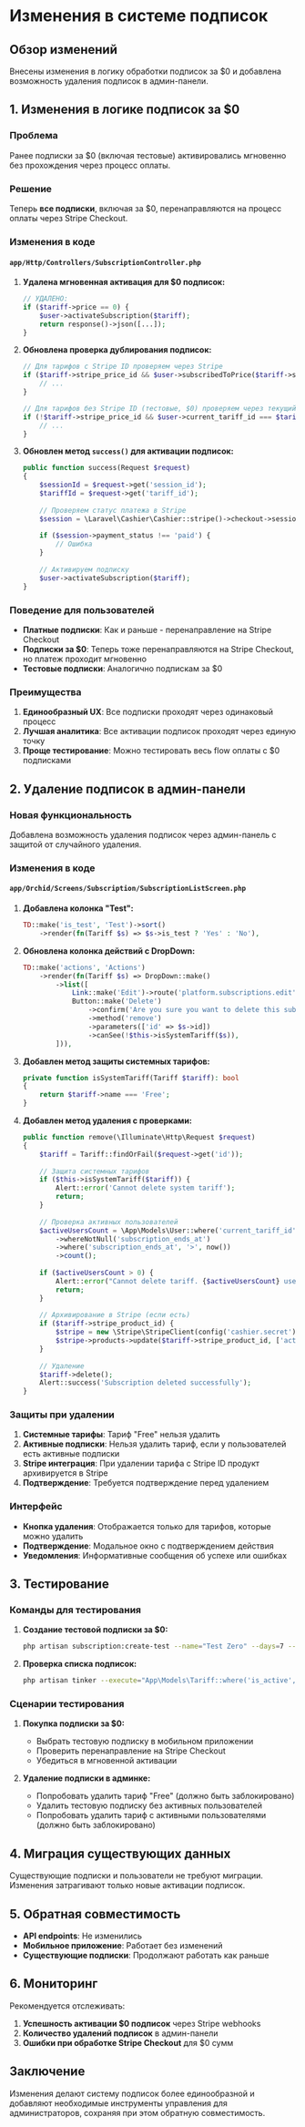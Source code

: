 # Изменения в системе подписок

## Обзор изменений

Внесены изменения в логику обработки подписок за $0 и добавлена возможность удаления подписок в админ-панели.

## 1. Изменения в логике подписок за $0

### Проблема
Ранее подписки за $0 (включая тестовые) активировались мгновенно без прохождения через процесс оплаты.

### Решение
Теперь **все подписки**, включая за $0, перенаправляются на процесс оплаты через Stripe Checkout.

### Изменения в коде

#### `app/Http/Controllers/SubscriptionController.php`

1. **Удалена мгновенная активация для $0 подписок:**
   ```php
   // УДАЛЕНО:
   if ($tariff->price == 0) {
       $user->activateSubscription($tariff);
       return response()->json([...]);
   }
   ```

2. **Обновлена проверка дублирования подписок:**
   ```php
   // Для тарифов с Stripe ID проверяем через Stripe
   if ($tariff->stripe_price_id && $user->subscribedToPrice($tariff->stripe_price_id)) {
       // ...
   }
   
   // Для тарифов без Stripe ID (тестовые, $0) проверяем через текущий тариф
   if (!$tariff->stripe_price_id && $user->current_tariff_id === $tariff->id && $user->hasActiveSubscription()) {
       // ...
   }
   ```

3. **Обновлен метод `success()` для активации подписок:**
   ```php
   public function success(Request $request)
   {
       $sessionId = $request->get('session_id');
       $tariffId = $request->get('tariff_id');
       
       // Проверяем статус платежа в Stripe
       $session = \Laravel\Cashier\Cashier::stripe()->checkout->sessions->retrieve($sessionId);
       
       if ($session->payment_status !== 'paid') {
           // Ошибка
       }
       
       // Активируем подписку
       $user->activateSubscription($tariff);
   }
   ```

### Поведение для пользователей

- **Платные подписки**: Как и раньше - перенаправление на Stripe Checkout
- **Подписки за $0**: Теперь тоже перенаправляются на Stripe Checkout, но платеж проходит мгновенно
- **Тестовые подписки**: Аналогично подпискам за $0

### Преимущества

1. **Единообразный UX**: Все подписки проходят через одинаковый процесс
2. **Лучшая аналитика**: Все активации подписок проходят через единую точку
3. **Проще тестирование**: Можно тестировать весь flow оплаты с $0 подписками

## 2. Удаление подписок в админ-панели

### Новая функциональность
Добавлена возможность удаления подписок через админ-панель с защитой от случайного удаления.

### Изменения в коде

#### `app/Orchid/Screens/Subscription/SubscriptionListScreen.php`

1. **Добавлена колонка "Test":**
   ```php
   TD::make('is_test', 'Test')->sort()
       ->render(fn(Tariff $s) => $s->is_test ? 'Yes' : 'No'),
   ```

2. **Обновлена колонка действий с DropDown:**
   ```php
   TD::make('actions', 'Actions')
       ->render(fn(Tariff $s) => DropDown::make()
           ->list([
               Link::make('Edit')->route('platform.subscriptions.edit', $s),
               Button::make('Delete')
                   ->confirm('Are you sure you want to delete this subscription?')
                   ->method('remove')
                   ->parameters(['id' => $s->id])
                   ->canSee(!$this->isSystemTariff($s)),
           ])),
   ```

3. **Добавлен метод защиты системных тарифов:**
   ```php
   private function isSystemTariff(Tariff $tariff): bool
   {
       return $tariff->name === 'Free';
   }
   ```

4. **Добавлен метод удаления с проверками:**
   ```php
   public function remove(\Illuminate\Http\Request $request)
   {
       $tariff = Tariff::findOrFail($request->get('id'));
       
       // Защита системных тарифов
       if ($this->isSystemTariff($tariff)) {
           Alert::error('Cannot delete system tariff');
           return;
       }
       
       // Проверка активных пользователей
       $activeUsersCount = \App\Models\User::where('current_tariff_id', $tariff->id)
           ->whereNotNull('subscription_ends_at')
           ->where('subscription_ends_at', '>', now())
           ->count();
           
       if ($activeUsersCount > 0) {
           Alert::error("Cannot delete tariff. {$activeUsersCount} users have active subscriptions.");
           return;
       }
       
       // Архивирование в Stripe (если есть)
       if ($tariff->stripe_product_id) {
           $stripe = new \Stripe\StripeClient(config('cashier.secret'));
           $stripe->products->update($tariff->stripe_product_id, ['active' => false]);
       }
       
       // Удаление
       $tariff->delete();
       Alert::success('Subscription deleted successfully');
   }
   ```

### Защиты при удалении

1. **Системные тарифы**: Тариф "Free" нельзя удалить
2. **Активные подписки**: Нельзя удалить тариф, если у пользователей есть активные подписки
3. **Stripe интеграция**: При удалении тарифа с Stripe ID продукт архивируется в Stripe
4. **Подтверждение**: Требуется подтверждение перед удалением

### Интерфейс

- **Кнопка удаления**: Отображается только для тарифов, которые можно удалить
- **Подтверждение**: Модальное окно с подтверждением действия
- **Уведомления**: Информативные сообщения об успехе или ошибках

## 3. Тестирование

### Команды для тестирования

1. **Создание тестовой подписки за $0:**
   ```bash
   php artisan subscription:create-test --name="Test Zero" --days=7 --orders=5 --contacts=10
   ```

2. **Проверка списка подписок:**
   ```bash
   php artisan tinker --execute="App\Models\Tariff::where('is_active', true)->get(['id', 'name', 'price', 'is_test'])"
   ```

### Сценарии тестирования

1. **Покупка подписки за $0:**
   - Выбрать тестовую подписку в мобильном приложении
   - Проверить перенаправление на Stripe Checkout
   - Убедиться в мгновенной активации

2. **Удаление подписки в админке:**
   - Попробовать удалить тариф "Free" (должно быть заблокировано)
   - Удалить тестовую подписку без активных пользователей
   - Попробовать удалить тариф с активными пользователями (должно быть заблокировано)

## 4. Миграция существующих данных

Существующие подписки и пользователи не требуют миграции. Изменения затрагивают только новые активации подписок.

## 5. Обратная совместимость

- **API endpoints**: Не изменились
- **Мобильное приложение**: Работает без изменений
- **Существующие подписки**: Продолжают работать как раньше

## 6. Мониторинг

Рекомендуется отслеживать:

1. **Успешность активации $0 подписок** через Stripe webhooks
2. **Количество удалений подписок** в админ-панели
3. **Ошибки при обработке Stripe Checkout** для $0 сумм

## Заключение

Изменения делают систему подписок более единообразной и добавляют необходимые инструменты управления для администраторов, сохраняя при этом обратную совместимость.
